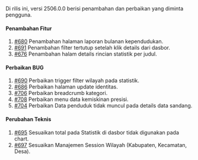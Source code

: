 Di rilis ini, versi 2506.0.0 berisi penambahan dan perbaikan yang diminta pengguna.

#### Penambahan Fitur

1. [#680](https://github.com/OpenSID/OpenKab/issues/680) Penambahan halaman laporan bulanan kependudukan.
2. [#691](https://github.com/OpenSID/OpenKab/issues/691) Penambahan filter tertutup setelah klik details dari dasbor. 
3. [#676](https://github.com/OpenSID/OpenKab/issues/676) Penambahan halam details rincian statistik per judul.

#### Perbaikan BUG

1. [#690](https://github.com/OpenSID/OpenKab/issues/690) Perbaikan trigger filter wilayah pada statistik.
2. [#686](https://github.com/OpenSID/OpenKab/issues/686) Perbaikan halaman update identitas.
3. [#706](https://github.com/OpenSID/OpenKab/issues/706) Perbaikan breadcrumb kategori.
4. [#708](https://github.com/OpenSID/OpenKab/issues/708) Perbaikan menu data kemiskinan presisi.
5. [#704](https://github.com/OpenSID/OpenKab/issues/704) Perbaikan Data penduduk tidak muncul pada details data sandang.

#### Perubahan Teknis

1. [#695](https://github.com/OpenSID/OpenKab/issues/695) Sesuaikan total pada Statistik di dasbor tidak digunakan pada chart.
2. [#697](https://github.com/OpenSID/OpenKab/issues/697) Sesuaikan Manajemen Session Wilayah (Kabupaten, Kecamatan, Desa).